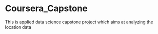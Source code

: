 # Coursera_Capstone
This is applied data science capstone project which aims at analyzing the location data
